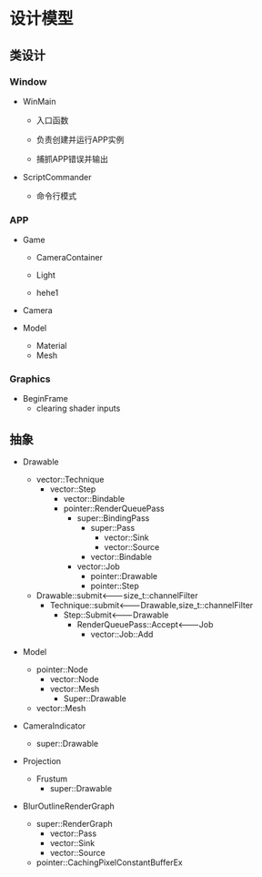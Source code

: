 # 设计模型

## 类设计

### Window

- WinMain

  - 入口函数

  - 负责创建并运行APP实例

  - 捕抓APP错误并输出

- ScriptCommander
  - 命令行模式

### APP

- Game

  - CameraContainer
  - Light

  - hehe1

- Camera

- Model

  - Material
  - Mesh

### Graphics

- BeginFrame
  - clearing shader inputs

## 抽象

- Drawable
  - vector::Technique
    - vector::Step
      - vector::Bindable
      - pointer::RenderQueuePass
        - super::BindingPass
          - super::Pass
            - vector::Sink
            - vector::Source
          - vector::Bindable
        - vector::Job
          - pointer::Drawable
          - pointer::Step
  - Drawable::submit<---size_t::channelFilter
    - Technique::submit<---Drawable,size_t::channelFilter
      - Step::Submit<---Drawable
        - RenderQueuePass::Accept<---Job
          - vector::Job::Add

- Model
  - pointer::Node
    - vector::Node
    - vector::Mesh
      - Super::Drawable
  - vector::Mesh
- CameraIndicator
  - super::Drawable
- Projection
  - Frustum
    - super::Drawable
- BlurOutlineRenderGraph
  - super::RenderGraph
    - vector::Pass
    - vector::Sink
    - vector::Source
  - pointer::CachingPixelConstantBufferEx



